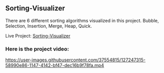 ## Sorting-Visualizer
There are 6 different sorting algorithms visualized in this project.
  Bubble, Selection, Insertion, Merge, Heap, Quick.


Live Project: [Sorting-Visualizer](https://syedfawzulazim.github.io/Sorting-Visualizer/)

### Here is the project video: 
https://user-images.githubusercontent.com/37554815/127247315-58990e86-1147-4142-bf47-dec16b9f78fa.mp4

